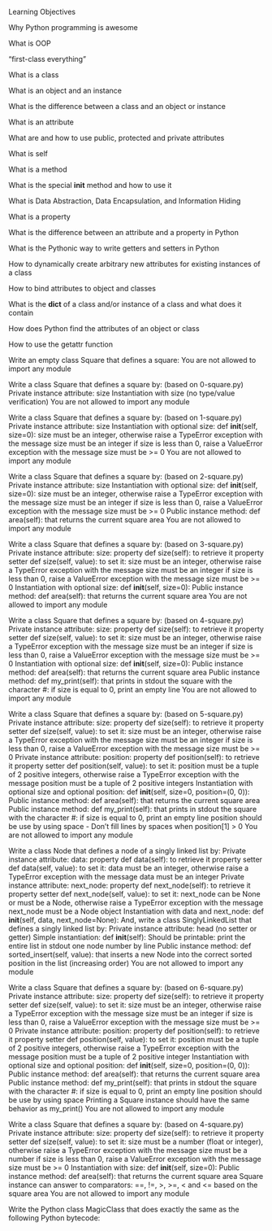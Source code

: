 Learning Objectives

Why Python programming is awesome

What is OOP

“first-class everything”

What is a class

What is an object and an instance

What is the difference between a class and an object or instance

What is an attribute

What are and how to use public, protected and private attributes

What is self

What is a method

What is the special __init__ method and how to use it

What is Data Abstraction, Data Encapsulation, and Information Hiding

What is a property

What is the difference between an attribute and a property in Python

What is the Pythonic way to write getters and setters in Python

How to dynamically create arbitrary new attributes for existing instances of a class


How to bind attributes to object and classes

What is the __dict__ of a class and/or instance of a class and what does it contain

How does Python find the attributes of an object or class

How to use the getattr function


Write an empty class Square that defines a square:
  You are not allowed to import any module
  
Write a class Square that defines a square by: (based on 0-square.py)
  Private instance attribute: size
  Instantiation with size (no type/value verification)
  You are not allowed to import any module
  
Write a class Square that defines a square by: (based on 1-square.py)
  Private instance attribute: size
  Instantiation with optional size: def __init__(self, size=0):
   size must be an integer, otherwise raise a TypeError exception with the message size must be an integer
   if size is less than 0, raise a ValueError exception with the message size must be >= 0
  You are not allowed to import any module
  
Write a class Square that defines a square by: (based on 2-square.py)
  Private instance attribute: size
  Instantiation with optional size: def __init__(self, size=0):
   size must be an integer, otherwise raise a TypeError exception with the message size must be an integer
   if size is less than 0, raise a ValueError exception with the message size must be >= 0
  Public instance method: def area(self): that returns the current square area
  You are not allowed to import any module
  
Write a class Square that defines a square by: (based on 3-square.py)
  Private instance attribute: size:
   property def size(self): to retrieve it
   property setter def size(self, value): to set it:
    size must be an integer, otherwise raise a TypeError exception with the message size must be an integer
    if size is less than 0, raise a ValueError exception with the message size must be >= 0
  Instantiation with optional size: def __init__(self, size=0):
  Public instance method: def area(self): that returns the current square area
  You are not allowed to import any module
  
Write a class Square that defines a square by: (based on 4-square.py)
  Private instance attribute: size:
   property def size(self): to retrieve it
   property setter def size(self, value): to set it:
    size must be an integer, otherwise raise a TypeError exception with the message size must be an integer
    if size is less than 0, raise a ValueError exception with the message size must be >= 0
  Instantiation with optional size: def __init__(self, size=0):
  Public instance method: def area(self): that returns the current square area
  Public instance method: def my_print(self): that prints in stdout the square with the character #:
   if size is equal to 0, print an empty line
  You are not allowed to import any module
  
Write a class Square that defines a square by: (based on 5-square.py)
  Private instance attribute: size:
   property def size(self): to retrieve it
   property setter def size(self, value): to set it:
    size must be an integer, otherwise raise a TypeError exception with the message size must be an integer
    if size is less than 0, raise a ValueError exception with the message size must be >= 0
  Private instance attribute: position:
   property def position(self): to retrieve it
   property setter def position(self, value): to set it:
    position must be a tuple of 2 positive integers, otherwise raise a TypeError exception with the message position must be a tuple of 2 positive integers
  Instantiation with optional size and optional position: def __init__(self, size=0, position=(0, 0)):
  Public instance method: def area(self): that returns the current square area
  Public instance method: def my_print(self): that prints in stdout the square with the character #:
   if size is equal to 0, print an empty line
   position should be use by using space - Don’t fill lines by spaces when position[1] > 0
  You are not allowed to import any module
  
Write a class Node that defines a node of a singly linked list by:
  Private instance attribute: data:
   property def data(self): to retrieve it
   property setter def data(self, value): to set it:
    data must be an integer, otherwise raise a TypeError exception with the message data must be an integer
  Private instance attribute: next_node:
   property def next_node(self): to retrieve it
   property setter def next_node(self, value): to set it:
    next_node can be None or must be a Node, otherwise raise a TypeError exception with the message next_node must be a Node object
  Instantiation with data and next_node: def __init__(self, data, next_node=None):
And, write a class SinglyLinkedList that defines a singly linked list by:
  Private instance attribute: head (no setter or getter)
  Simple instantiation: def __init__(self):
  Should be printable:
   print the entire list in stdout
   one node number by line
  Public instance method: def sorted_insert(self, value): that inserts a new Node into the correct sorted position in the list (increasing order)
  You are not allowed to import any module
  
Write a class Square that defines a square by: (based on 6-square.py)
  Private instance attribute: size:
   property def size(self): to retrieve it
   property setter def size(self, value): to set it:
    size must be an integer, otherwise raise a TypeError exception with the message size must be an integer
    if size is less than 0, raise a ValueError exception with the message size must be >= 0
  Private instance attribute: position:
   property def position(self): to retrieve it
   property setter def position(self, value): to set it:
    position must be a tuple of 2 positive integers, otherwise raise a TypeError exception with the message position must be a tuple of 2 positive integer
  Instantiation with optional size and optional position: def __init__(self, size=0, position=(0, 0)):
  Public instance method: def area(self): that returns the current square area
  Public instance method: def my_print(self): that prints in stdout the square with the character #:
   if size is equal to 0, print an empty line
   position should be use by using space
  Printing a Square instance should have the same behavior as my_print()
  You are not allowed to import any module
  
Write a class Square that defines a square by: (based on 4-square.py)
  Private instance attribute: size:
   property def size(self): to retrieve it
   property setter def size(self, value): to set it:
    size must be a number (float or integer), otherwise raise a TypeError exception with the message size must be a number
    if size is less than 0, raise a ValueError exception with the message size must be >= 0
  Instantiation with size: def __init__(self, size=0):
  Public instance method: def area(self): that returns the current square area
  Square instance can answer to comparators: ==, !=, >, >=, < and <= based on the square area
  You are not allowed to import any module
  
Write the Python class MagicClass that does exactly the same as the following Python bytecode:
